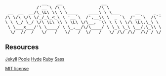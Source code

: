 <pre>              __    __               __                       __         
            /'__`\ /\ \             /\ \                     /\ \        
 __  __  __/\_\L\ \\ \ \____    ____\ \ \___      __     _ __\ \ \/'\    
/\ \/\ \/\ \/_/_\_<_\ \ '__`\  /',__\\ \  _ `\  /'__`\  /\`'__\ \ , <    
\ \ \_/ \_/ \/\ \L\ \\ \ \L\ \/\__, `\\ \ \ \ \/\ \L\.\_\ \ \/ \ \ \\`\  
 \ \___x___/'\ \____/ \ \_,__/\/\____/ \ \_\ \_\ \__/.\_\\ \_\  \ \_\ \_\
  \/__//__/   \/___/   \/___/  \/___/   \/_/\/_/\/__/\/_/ \/_/   \/_/\/_/
</pre>

## Resources
[Jekyll](https://jekyllrb.com)
[Poole](https://github.com/poole/poole)
[Hyde](https://github.com/poole/hyde)
[Ruby](https://www.ruby-lang.org)
[Sass](http://sass-lang.com)

[MIT license](LICENSE.md)
